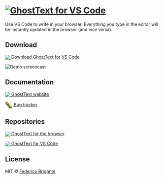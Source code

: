 # [![GhostText for VS Code](https://raw.githubusercontent.com/fregante/GhostText/main/promo/gt_banner-for-vscode.png)](https://github.com/fregante/GhostText-for-VSCode)
Use VS Code to write in your browser. Everything you type in the editor will be instantly updated in the browser (and vice versa).

## Download

[<img src="https://user-images.githubusercontent.com/1402241/226268562-aa1a02e3-d5ba-416d-865f-9a77fafb06bf.png" width="32" valign="middle"> Download GhostText for VS Code](https://marketplace.visualstudio.com/items?itemName=fregante.ghost-text)

<img src="https://user-images.githubusercontent.com/1402241/226180991-5be2517c-ef2a-4884-8427-f4080ff0eac8.gif" alt="Demo screencast">

## Documentation

[<img src="https://raw.githubusercontent.com/fregante/GhostText/c33d6bf04089655043c14d3d0fd85c1df96ed49c/source/icons/icon48.png" width="24" valign="middle"> GhostText website](https://ghosttext.fregante.com)

[<img src="https://raw.githubusercontent.com/iamcal/emoji-data/afaa1a027c7f9b6f8d4b15cf22cd1e70a4a7d577/img-apple-64/1f41b.png" width="24" valign="middle"> Bug tracker](https://github.com/fregante/GhostText/issues)

## Repositories

<a href="https://github.com/fregante/GhostText"><picture><source media="(prefers-color-scheme: dark)" srcset="https://user-images.githubusercontent.com/3369400/139447912-e0f43f33-6d9f-45f8-be46-2df5bbc91289.png"><img width="24" valign="middle" src="https://user-images.githubusercontent.com/3369400/139448065-39a229ba-4b06-434b-bc67-616e2ed80c8f.png"></picture> GhostText for the browser</a>

<a href="https://github.com/fregante/GhostText-for-VSCode"><picture><source media="(prefers-color-scheme: dark)" srcset="https://user-images.githubusercontent.com/3369400/139447912-e0f43f33-6d9f-45f8-be46-2df5bbc91289.png"><img width="24" valign="middle" src="https://user-images.githubusercontent.com/3369400/139448065-39a229ba-4b06-434b-bc67-616e2ed80c8f.png"></picture> GhostText for VS Code</a>

## License

MIT © [Federico Brigante](https://fregante.com)

